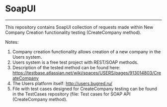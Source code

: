 # SoapUI
---

This repository contains SoapUI collection of requests made within New Company Creation functionality testing (CreateCompany method).

Notes:
1. Company creation functionality allows creation of a new company in the Users system.
2. Users system is a free test project with REST/SOAP methods.
3. Description of the tested method can be found here: https://testbase.atlassian.net/wiki/spaces/USERS/pages/913014803/CreateCompany
4. The Users platform itself: http://users.bugred.ru/
5. File with test cases designed for CreateCompany testing can be found in the TestCases repository (file: Test cases for SOAP API (CreateCompany method).

